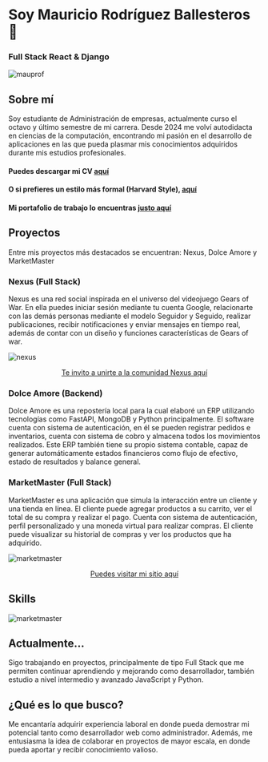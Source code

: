 # Soy Mauricio Rodríguez Ballesteros 👋
### Full Stack React & Django
<img src="https://github.com/user-attachments/assets/a4458b75-f4b7-4780-82a5-3b7ed4da67d4" alt="mauprof" width="full" />

## Sobre mí
Soy estudiante de Administración de empresas, actualmente curso el octavo y último semestre de mi carrera.
Desde 2024 me volví autodidacta en ciencias de la computación, encontrando mi pasión en el desarrollo de aplicaciones en las que pueda plasmar 
mis conocimientos adquiridos durante mis estudios profesionales.
#### Puedes descargar mi CV <a href="https://github.com/user-attachments/files/19698713/NormalEnglish.CV.Mauricio.pdf" download="Mauricio_CV"> aquí</a>
#### O si prefieres un estilo más formal (Harvard Style), <a href="https://github.com/user-attachments/files/19698812/Mauricio_Rodriguez_HarvardCV.1.pdf" download="Mauricio_Harvard_CV"> aquí</a>
#### Mi portafolio de trabajo lo encuentras <a href="https://portafoliomauricio.netlify.app/">justo aquí</a>


## Proyectos
Entre mis proyectos más destacados se encuentran: Nexus, Dolce Amore y MarketMaster

### Nexus (Full Stack)
Nexus es una red social inspirada en el universo del videojuego Gears of War. En ella puedes iniciar sesión mediante tu cuenta Google, relacionarte con las demás personas mediante el modelo Seguidor y Seguido, realizar publicaciones, recibir notificaciones y enviar mensajes en tiempo real, además de contar con un diseño y funciones características de Gears of war.

<img src="https://github.com/user-attachments/assets/225c2e18-3005-47de-851f-23f9380e8301" alt="nexus" width="full" />
<p align="center" >
<a href="https://nexussn.netlify.app">Te invito a unirte a la comunidad Nexus aquí</a>
</p>

### Dolce Amore (Backend)
Dolce Amore es una repostería local para la cual elaboré un ERP utilizando tecnologías como FastAPI, MongoDB y Python principalmente.
El software cuenta con sistema de autenticación, en él se pueden registrar pedidos e inventarios, cuenta con sistema de cobro y almacena todos los movimientos realizados.
Este ERP también tiene su propio sistema contable, capaz de generar automáticamente estados financieros como flujo de efectivo, estado de resultados y balance general.

### MarketMaster (Full Stack)
MarketMaster es una aplicación que simula la interacción entre un cliente y una tienda en línea.
El cliente puede agregar productos a su carrito, ver el total de su compra y realizar el pago. Cuenta con sistema de autenticación, perfil personalizado y una moneda virtual para realizar compras.
El cliente puede visualizar su historial de compras y ver los productos que ha adquirido.

<img src="https://github.com/user-attachments/assets/22a79a9a-8a6c-4b52-bedd-cfe9f2c54c67" alt="marketmaster" width="full" />
<p align="center" >
<a href="https://marketmasterplus.netlify.app">Puedes visitar mi sitio aquí</a>
</p>

## Skills
<img src="https://github.com/user-attachments/assets/32108f65-aff4-4d34-89a7-e9e204b2fd2d" alt="marketmaster" width="full" />

## Actualmente...
Sigo trabajando en proyectos, principalmente de tipo Full Stack que me permiten continuar aprendiendo y mejorando como desarrollador, también estudio 
a nivel intermedio y avanzado JavaScript y Python.

## ¿Qué es lo que busco?
Me encantaría adquirir experiencia laboral en donde pueda demostrar mi potencial tanto como desarrollador web como administrador.
Además, me entusiasma la idea de colaborar en proyectos de mayor escala, en donde pueda aportar y recibir conocimiento valioso.


 
<!--
**MauricioXIV/MauricioXIV** is a ✨ _special_ ✨ repository because its `README.md` (this file) appears on your GitHub profile.


Here are some ideas to get you started:

- 🔭 I’m currently working on ...
- 🌱 I’m currently learning ...
- 👯 I’m looking to collaborate on ...
- 🤔 I’m looking for help with ...
- 💬 Ask me about ...
- 📫 How to reach me: ...
- 😄 Pronouns: ...
- ⚡ Fun fact: ...
-->
